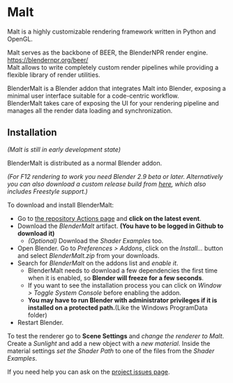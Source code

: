 # Malt

Malt is a highly customizable rendering framework written in Python and OpenGL.<br>

Malt serves as the backbone of BEER, the BlenderNPR render engine.<br>
https://blendernpr.org/beer/ <br>
Malt allows to write completely custom render pipelines while providing a flexible library of render utilities.<br>

BlenderMalt is a Blender addon that integrates Malt into Blender, exposing a minimal user interface suitable for a code-centric workflow.<br>
BlenderMalt takes care of exposing the UI for your rendering pipeline and manages all the render data loading and synchronization.

## Installation

*(Malt is still in early development state)*

BlenderMalt is distributed as a normal Blender addon.

*(For F12 rendering to work you need Blender 2.9 beta or later. Alternatively you can also download a custom release build from [here](https://github.com/pragma37/Blender-NPR/actions), which also includes Freestyle support.)*

To download and install BlenderMalt: 
- Go to [the repository Actions page](https://github.com/blendernpr/BEER/actions) and **click on the latest event**.
- Download the *BlenderMalt* artifact. **(You have to be logged in Github to download it)**
  - *(Optional)* Download the *Shader Examples* too.
- Open Blender. Go to *Preferences > Addons*, click on the *Install...* button and select *BlenderMalt.zip* from your downloads.
- Search for *BlenderMalt* on the addons list and *enable it*.<br>
  - BlenderMalt needs to download a few dependencies the first time when it is enabled, so **Blender will freeze for a few seconds**.
  - If you want to see the installation process you can click on *Window > Toggle System Console* before enabling the addon.
  - **You may have to run Blender with administrator privileges if it is installed on a protected path.**(Like the Windows ProgramData folder)
- Restart Blender.

To test the renderer go to **Scene Settings** and *change the renderer to Malt*. Create a *Sunlight* and add a new object with a *new material*. Inside the material settings *set the Shader Path* to one of the files from the *Shader Examples*.

If you need help you can ask on the [project issues page](https://github.com/BlenderNPR/BEER/issues).
